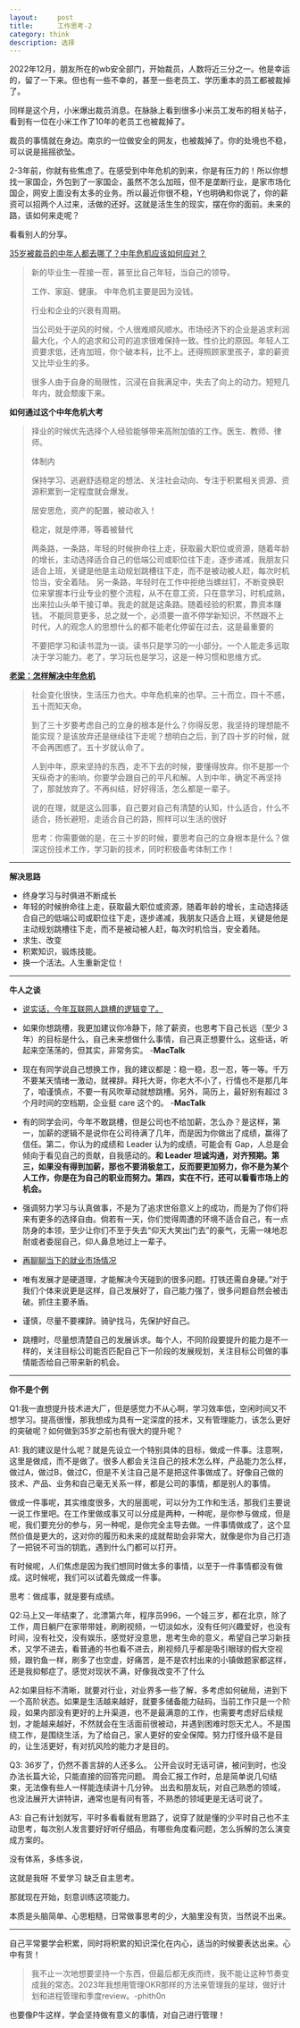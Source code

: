 ```yaml
---
layout:     post
title:      工作思考-2
category: think
description: 选择
---
```


2022年12月，朋友所在的wb安全部门，开始裁员，人数将近三分之一。他是幸运的，留了一下来。但也有一些不幸的，甚至一些老员工、学历重本的员工都被裁掉了。

同样是这个月，小米爆出裁员消息。在脉脉上看到很多小米员工发布的相关帖子，看到有一位在小米工作了10年的老员工也被裁掉了。

裁员的事情就在身边。南京的一位做安全的网友，也被裁掉了。你的处境也不稳，可以说是摇摇欲坠。

2-3年前，你就有些焦虑了。在感受到中年危机的到来，你是有压力的！所以你想找一家国企，外包到了一家国企，虽然不怎么加班，但不是垄断行业，是家市场化国企，网安上面没有太多的业务。所以最近你很不稳，Y也明确和你说了，你的薪资可以招两个人过来，活做的还好。这就是活生生的现实，摆在你的面前。未来的路，该如何来走呢？

看看别人的分享。

[35岁被裁员的中年人都去哪了？中年危机应该如何应对？](https://www.youtube.com/watch?v=BAWj6whn720&list=PL0ugiC6zHoCBRIiw-FQI41tJRwjiopF4Z&index=2&ab_channel=%E6%9D%8E%E7%99%BD%E8%AF%B4)

> 新的毕业生一茬接一茬，甚至比自己年轻，当自己的领导。
>
> 工作、家庭、健康。 中年危机主要是因为没钱。
>
> 行业和企业的兴衰有周期。
>
> 当公司处于逆风的时候，个人很难顺风顺水。市场经济下的企业是追求利润最大化，个人的追求和公司的追求很难保持一致。性价比的原因。年轻人工资要求低，还肯加班，你个破本科，比不上。还得照顾家里孩子，拿的薪资又比毕业生的多。
>
> 很多人由于自身的局限性，沉浸在自我满足中，失去了向上的动力。短短几年内，就会颓废下来。

**如何通过这个中年危机大考**

> 择业的时候优先选择个人经验能够带来高附加值的工作。医生、教师、律师。
>
> 体制内
>
> 保持学习、逃避舒适稳定的想法、关注社会动向、专注于积累相关资源、资源积累到一定程度就会爆发。
>
> 居安思危，资产的配置，被动收入！
>
> 稳定，就是停滞，等着被替代
>
> 两条路，一条路，年轻的时候拚命往上走，获取最大职位或资源，随着年龄的增长，主动选择适合自己的低端公司或职位往下走，逐步递减，我朋友只适合上班，关键是他是主动规划跳槽往下走，而不是被动被人赶，每次时机恰当，安全着陆。 另一条路，年轻时在工作中拒绝当螺丝钉，不断变换职位来掌握本行业专业的整个流程，从不在意工资，只在意学习，时机成熟，出来拉山头单干接订单。我走的就是这条路。随着经验的积累，靠资本赚钱。 不能同意更多，总之就一个，必须要一直不停学新知识，不然跟不上时代，人的观念人的思想什么的都不能老化停留在过去，这是最重要的
>
> 不要把学习和读书混为一谈。读书只是学习的一小部分。一个人能走多远取决于学习能力。老了，学习玩也是学习，这是一种习惯和思维方式。

**[老梁：怎样解决中年危机](https://www.youtube.com/watch?v=_sN51PRLzQQ&ab_channel=%E8%80%81%E6%A2%81)**

> 社会变化很快，生活压力也大。中年危机来的也早。三十而立，四十不惑，五十而知天命。
>
> 到了三十岁要考虑自己的立身的根本是什么？你得反思，我坚持的理想能不能实现？是该放弃还是继续往下走呢？想明白之后，到了四十岁的时候，就不会再困惑了。五十岁就认命了。
>
> 人到中年，原来坚持的东西，走不下去的时候，要懂得放弃。你不是那一个天纵奇才的影响，你要学会跟自己的平凡和解。人到中年，确定不再坚持了，那就放弃了。不再纠结，好好得活，怎么都是一辈子。
>
> 说的在理，就是这么回事，自己要对自己有清楚的认知，什么适合，什么不适合，扬长避短，走适合自己的路，照样可以生活的很好
>
> 思考：你需要做的是，在三十岁的时候，要思考自己的立身根本是什么？做深这份技术工作，学习新的技术，同时积极备考体制工作！

---

**解决思路**

- 终身学习与时俱进不断成长
- 年轻的时候拚命往上走，获取最大职位或资源，随着年龄的增长，主动选择适合自己的低端公司或职位往下走，逐步递减，我朋友只适合上班，关键是他是主动规划跳槽往下走，而不是被动被人赶，每次时机恰当，安全着陆。
- 求生、改变
- 积累知识，锻炼技能。
- 换一个活法。人生重新定位！

---

**牛人之谈**

- [说实话，今年互联网人跳槽的逻辑变了。](https://mp.weixin.qq.com/s?__biz=MjM5ODQ2MDIyMA==&mid=2650723338&idx=1&sn=a0d9d9d178becc6a0da8296f26fa59ef&chksm=bec01a5989b7934f602c945f71edaacf41809cff99ed31bfa97ff33f99556e1a69200af778c4&scene=21#wechat_redirect)

- 如果你想跳槽，我更加建议你冷静下，除了薪资，也思考下自己长远（至少 3 年）的目标是什么，自己未来想做什么事情，自己真正想要什么。这些话，听起来空荡荡的，但其实，非常务实。  -**MacTalk**
- 现在有同学说自己想换工作，我的建议都是：稳一稳，忍一忍，等一等。千万不要某天情绪一激动，就裸辞。拜托大哥，你老大不小了，行情也不是那几年了，咱谨慎点，不要一有风吹草动就想跳槽。另外，简历上，最好别有超过 3 个月时间的空档期，企业挺 care 这个的。  -**MacTalk**
- 有的同学会问，今年不敢跳槽，但是公司也不给加薪，怎么办？是这样，第一，加薪的逻辑不是说你在公司待满了几年，而是因为你做出了成绩，赢得了信任。第二，你认为的成绩和 Leader 认为的成绩，可能会有 Gap，人总是会倾向于看见自己的贡献，自我感动的。**和 Leader 坦诚沟通，对齐预期。第三，如果没有得到加薪，那也不要消极怠工，反而要更加努力，你不是为某个人工作，你是在为自己的职业而努力。第四，实在不行，还可以看看市场上的机会。**
- 强调努力学习与认真做事，不是为了追求世俗意义上的成功，而是为了你们将来有更多的选择自由。倘若有一天，你们觉得周遭的环境不适合自己，有一点防身的本领，至少让你们不至于失去“仰天大笑出门去”的豪气，无需一味地忍耐或者委屈自己，仰人鼻息地过上一辈子。
- [再聊聊当下的就业市场情况](https://mp.weixin.qq.com/s/SZ6VgNuLHhGy_X8S1RlxdA)
- 唯有发展才是硬道理，才能解决今天碰到的很多问题。打铁还需自身硬。”对于我们个体来说更是这样，自己发展好了，自己能力强了，很多问题自然会被击破。抓住主要矛盾。
- 谨慎，尽量不要裸辞。骑驴找马，先保护好自己。
- 跳槽时，尽量想清楚自己的发展诉求。每个人，不同阶段要提升的能力是不一样的，关注目标公司能否匹配自己下一阶段的发展规划，关注目标公司做的事情能否给自己带来新的机会。

---

**你不是个例**

Q1:我一直想提升技术进大厂，但是感觉力不从心啊，学习效率低，空闲时间又不想学习。提高很慢，那我想成为具有一定深度的技术，又有管理能力，该怎么更好的突破呢？如何做到35岁之前也有很大的提升呢？

A1: 我的建议是什么呢？就是先设立一个特别具体的目标，做成一件事。注意啊，这里是做成，而不是做了。很多人都会关注自己的技术怎么样，产品能力怎么样，做过A，做过B，做过C，但是不关注自己是不是把这件事做成了。好像自己做的技术、产品、业务和自己毫无关系一样，都是公司的事情，都是别人的事情。

做成一件事呢，其实维度很多，大的层面呢，可以分为工作和生活，那我们主要说一说工作里吧。在工作里做成事又可以分成是两种，一种呢，是你参与做成，但是呢，我们要充分的参与，另一种呢，是你完全主导去做。一件事情做成了，这个显然价值是更大的，这对你的履历和未来的成就帮助会非常大，就像是你为自己打造了一把锐不可当的钥匙，遇到什么门都可以打开。

有时候呢，人们焦虑是因为我们想同时做太多的事情，以至于一件事情都没有做成。这时候呢，我们可以试着先做成一件事。

思考：做成事，就是要有成绩。

Q2:马上又一年结束了，北漂第六年，程序员996，一个娃三岁，都在北京，除了工作，周日躺尸在家带带娃，刷刷视频，一切淡如水，没有任何兴趣爱好，也没有时间，没有社交，没有娱乐，感觉好没意思，思考生命的意义，希望自己学习新技术，又学不进去，看普通的书也看不进去，刷视频几乎都是吸引眼球的假大空视频，跟钓鱼一样，刷多了也空虚，好痛苦，是不是农村出来的小镇做题家都这样，还是我抑郁症了。感觉对现状不满，好像我改变不了什么

A2:如果目标不清晰，就要对行业，对业界多一些了解，多考虑如何破局，进到下一个高阶状态。如果是生活越来越好，就要多储备能力砝码，当前工作只是一个阶段，如果内部没有更好的上升渠道，也不是最满意的工作，也需要考虑好后续规划，才能越来越好，不然就会在生活面前很被动，并遇到困难时怨天尤人。不是围绕工作，是围绕生活，为了给自己，家人更好的安全保障。努力打怪升级不是目的，让生活更好，有对抗风险的能力才是目的。

Q3: 36岁了，仍然不善言辞的人还多么。
公开会议时无话可讲，被问到时，也没办法长篇大论，只能直接的回答完问题。
周会汇报工作时，总是简单说几句结束，无法像有些人一样能连续讲十几分钟。
出去和朋友玩，对自己熟悉的领域，也没法展开大讲特讲，通常也是有问有答，不熟悉的领域更是无话可说了。

A3: 自己有计划就写，平时多看看就有思路了，说穿了就是懂的少平时自己也不主动思考，每次别人发言要好好听仔细品，有哪些角度看问题，怎么拆解的怎么演变成方案的。

没有体系，多练多说，

这就是我呀 不爱学习 缺乏自主思考。

那就现在开始，刻意训练这项能力。

本质是头脑简单、心思粗糙，日常做事思考的少，大脑里没有货，当然说不出来。

---

自己平常要学会积累，同时将积累的知识深化在内心，适当的时候要表达出来。心中有货！

> 我不止一次地想要坚持一个东西，但最后都无疾而终，我不能让这种节奏变成我的常态。2023年我想用管理OKR那样的方法来管理我的星球，做好计划和进程管理和季度review。-phith0n

也要像P牛这样，学会坚持做有意义的事情，对自己进行管理！
